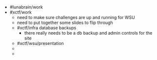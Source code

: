 - #lunabrain/work
- #xctf/work
	- need to make sure challenges are up and running for WSU
	- need to put together some slides to flip through
	- #xctf/infra database backups
		- there really needs to be a db backup and admin controls for the site
	- #xctf/wsu/presentation
	-
	-